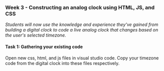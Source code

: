 ### Week 3 - Constructing an analog clock using HTML, JS, and CSS

*Students will now use the knowledge and experience they've gained from building a digital clock to code a live analog clock that changes based on the user's selected timezone.*

#### Task 1: Gathering your existing code

Open new css, html, and js files in visual studio code. Copy your timezone code from the digital clock into these files respectively.
